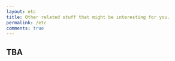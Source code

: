 ```yaml
---
layout: etc
title: Other related stuff that might be interesting for you.
permalink: /etc
comments: true
---
```


## TBA
